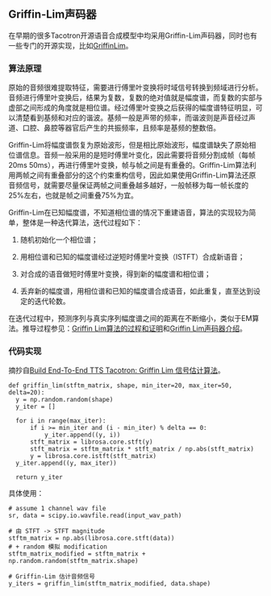 ## Griffin-Lim声码器

在早期的很多Tacotron开源语音合成模型中均采用Griffin-Lim声码器，同时也有一些专门的开源实现，比如[GriffinLim](https://github.com/bkvogel/griffin_lim)。

### 算法原理

原始的音频很难提取特征，需要进行傅里叶变换将时域信号转换到频域进行分析。音频进行傅里叶变换后，结果为复数，复数的绝对值就是幅度谱，而复数的实部与虚部之间形成的角度就是相位谱。经过傅里叶变换之后获得的幅度谱特征明显，可以清楚看到基频和对应的谐波。基频一般是声带的频率，而谐波则是声音经过声道、口腔、鼻腔等器官后产生的共振频率，且频率是基频的整数倍。

Griffin-Lim将幅度谱恢复为原始波形，但是相比原始波形，幅度谱缺失了原始相位谱信息。音频一般采用的是短时傅里叶变化，因此需要将音频分割成帧（每帧20ms 50ms），再进行傅里叶变换，帧与帧之间是有重叠的。Griffin-Lim算法利用两帧之间有重叠部分的这个约束重构信号，因此如果使用Griffin-Lim算法还原音频信号，就需要尽量保证两帧之间重叠越多越好，一般帧移为每一帧长度的25%左右，也就是帧之间重叠75%为宜。

Griffin-Lim在已知幅度谱，不知道相位谱的情况下重建语音，算法的实现较为简单，整体是一种迭代算法，迭代过程如下：

1.  随机初始化一个相位谱；

2.  用相位谱和已知的幅度谱经过逆短时傅里叶变换（ISTFT）合成新语音；

3.  对合成的语音做短时傅里叶变换，得到新的幅度谱和相位谱；

4.  丢弃新的幅度谱，用相位谱和已知的幅度谱合成语音，如此重复，直至达到设定的迭代轮数。

在迭代过程中，预测序列与真实序列幅度谱之间的距离在不断缩小，类似于EM算法。推导过程参见：[Griffin
Lim算法的过程和证明](https://zhuanlan.zhihu.com/p/102539783)和[Griffin
Lim声码器介绍](https://zhuanlan.zhihu.com/p/66809424)。

### 代码实现

摘抄自[Build End-To-End TTS Tacotron: Griffin Lim
信号估计算法](https://zhuanlan.zhihu.com/p/25002923)。

    def griffin_lim(stftm_matrix, shape, min_iter=20, max_iter=50, delta=20):
      y = np.random.random(shape)
      y_iter = []

      for i in range(max_iter):
          if i >= min_iter and (i - min_iter) % delta == 0:
              y_iter.append((y, i))
          stft_matrix = librosa.core.stft(y)
          stft_matrix = stftm_matrix * stft_matrix / np.abs(stft_matrix)
          y = librosa.core.istft(stft_matrix)
      y_iter.append((y, max_iter))

      return y_iter

具体使用：

    # assume 1 channel wav file
    sr, data = scipy.io.wavfile.read(input_wav_path)

    # 由 STFT -> STFT magnitude
    stftm_matrix = np.abs(librosa.core.stft(data))
    # + random 模拟 modification
    stftm_matrix_modified = stftm_matrix + np.random.random(stftm_matrix.shape)

    # Griffin-Lim 估计音频信号
    y_iters = griffin_lim(stftm_matrix_modified, data.shape)